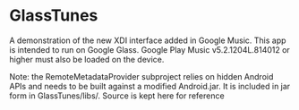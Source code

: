 GlassTunes
==========

A demonstration of the new XDI interface added in Google Music. This app is intended to run on Google Glass. Google Play Music v5.2.1204L.814012 or higher must also be loaded on the device.

Note: the RemoteMetadataProvider subproject relies on hidden Android APIs and needs to be built against a modified Android.jar. It is included in jar form in GlassTunes/libs/. Source is kept here for reference